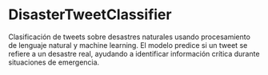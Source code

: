 # DisasterTweetClassifier
Clasificación de tweets sobre desastres naturales usando procesamiento de lenguaje natural y machine learning. El modelo predice si un tweet se refiere a un desastre real, ayudando a identificar información crítica durante situaciones de emergencia.

